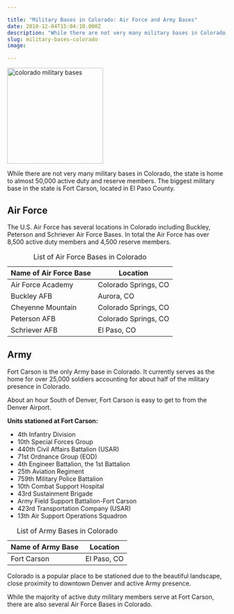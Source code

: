 ```yaml
---

title: "Military Bases in Colorado: Air Force and Army Bases"
date: 2018-12-04T15:04:10.000Z
description: "While there are not very many military bases in Colorado, the state is home to almost 50,000 Army and Air Force service members. See which bases are in CO."
slug: military-bases-colorado
image:

---
```


<img src="http://www.hcdmag.com/wp-content/uploads/colorado_military_bases-300x300.jpg" alt="colorado military bases" width="220" height="220" class="alignright size-medium wp-image-4636" />

While there are not very many military bases in Colorado, the state is home to almost 50,000 active duty and reserve members. The biggest military base in the state is Fort Carson, located in El Paso County.

<h2>Air Force</h2>

The U.S. Air Force has several locations in Colorado including Buckley, Peterson and Schriever Air Force Bases. In total the Air Force has over 8,500 active duty members and 4,500 reserve members.

<table class="specsleft">
<caption>List of Air Force Bases in Colorado</caption>
<thead>
<tr>
<th><strong>Name of Air Force Base</strong></th>
<th><strong>Location</strong></th>
</tr>
</thead>
<tbody>
<tr>
<td>Air Force Academy</td>
<td>Colorado Springs, CO</td>
</tr>
<tr>
<td>Buckley AFB</td>
<td>Aurora, CO</td>
</tr>
<tr>
<td>Cheyenne Mountain</td>
<td>Colorado Springs, CO</td>
</tr>
<tr>
<td>Peterson AFB</td>
<td>Colorado Springs, CO</td>
</tr>
<tr>
<td>Schriever AFB</td>
<td>El Paso, CO</td>
</tr>
</tbody>
</table>

<h2>Army</h2>

Fort Carson is the only Army base in Colorado. It currently serves as the home for over 25,000 soldiers accounting for about half of the military presence in Colorado.

About an hour South of Denver, Fort Carson is easy to get to from the Denver Airport. 

<strong>Units stationed at Fort Carson:</strong>

<ul>
<li>4th Infantry Division</li>
<li>10th Special Forces Group</li>
<li>440th Civil Affairs Battalion (USAR)</li>
<li>71st Ordnance Group (EOD)</li>
<li>4th Engineer Battalion, the 1st Battalion</li>
<li>25th Aviation Regiment</li>
<li>759th Military Police Battalion</li>
<li>10th Combat Support Hospital</li>
<li>43rd Sustainment Brigade</li>
<li>Army Field Support Battalion-Fort Carson</li>
<li>423rd Transportation Company (USAR)</li>
<li>13th Air Support Operations Squadron</li>
</ul>

<table class="specsleft">
<caption>List of Army Bases in Colorado</caption>
<thead>
<tr>
<th><strong>Name of Army Base</strong></th>
<th><strong>Location</strong></th>
</tr>
</thead>
<tbody>
<tr>
<td>Fort Carson</td>
<td>El Paso, CO</td>
</tr>
</tbody>
</table>

Colorado is a popular place to be stationed due to the beautiful landscape, close proximity to downtown Denver and active Army presence.

While the majority of active duty military members serve at Fort Carson, there are also several Air Force Bases in Colorado.
